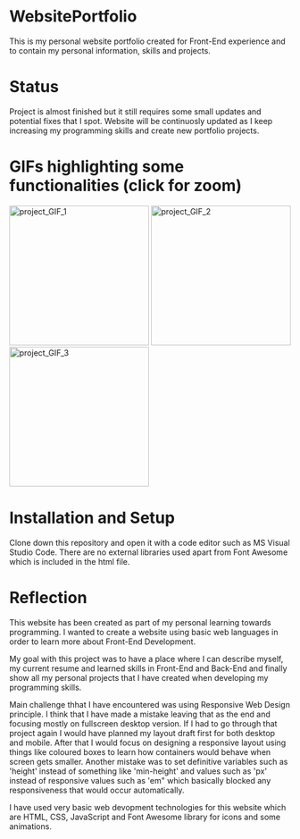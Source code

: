 # WebsitePortfolio
This is my personal website portfolio created for Front-End experience and to contain my personal information, skills and projects.

# Status
Project is almost finished but it still requires some small updates and potential fixes that I spot.
Website will be continuosly updated as I keep increasing my programming skills and create new portfolio projects.

# GIFs highlighting some functionalities (click for zoom)
<img src="https://github.com/szymanskidawid/WebsitePortfolio/assets/17786383/ff24aed4-f89b-4b95-a0c7-6536b26e3578" alt="project_GIF_1" width="250">
<img src="https://github.com/szymanskidawid/WebsitePortfolio/assets/17786383/0006c3d9-f817-443e-a71b-3dc76e57b0af" alt="project_GIF_2" width="250">
<img src="https://github.com/szymanskidawid/WebsitePortfolio/assets/17786383/af07ba8e-6407-4547-bee4-461764af2278" alt="project_GIF_3" width="250">

# Installation and Setup
Clone down this repository and open it with a code editor such as MS Visual Studio Code.
There are no external libraries used apart from Font Awesome which is included in the html file.


# Reflection

This website has been created as part of my personal learning towards programming. I wanted to create a website using basic web languages in order to learn more about Front-End Development.

My goal with this project was to have a place where I can describe myself, my current resume and learned skills in Front-End and Back-End and finally show all my personal projects that I have created when developing my programming skills.

Main challenge thhat I have encountered was using Responsive Web Design principle. I think that I have made a mistake leaving that as the end and focusing mostly on fullscreen desktop version. If I had to go through that project again I would have planned my layout draft first for both desktop and mobile. After that I would focus on designing a responsive layout using things like coloured boxes to learn how containers would behave when screen gets smaller. Another mistake was to set definitive variables such as 'height' instead of something like 'min-height' and values such as 'px' instead of responsive values such as 'em" which basically blocked any responsiveness that would occur automatically.   

I have used very basic web devopment technologies for this website which are HTML, CSS, JavaScript and Font Awesome library for icons and some animations.
